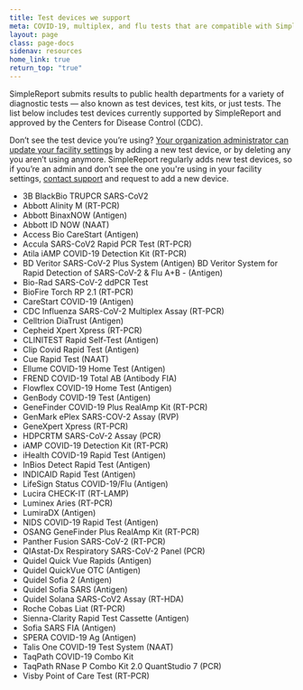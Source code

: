 ```yaml
---
title: Test devices we support
meta: COVID-19, multiplex, and flu tests that are compatible with SimpleReport
layout: page
class: page-docs
sidenav: resources
home_link: true
return_top: "true"
---
```


SimpleReport submits results to public health departments for a variety of diagnostic tests — also known as test devices, test kits, or just tests. The list below includes test devices currently supported by SimpleReport and approved by the Centers for Disease Control (CDC).

Don’t see the test device you’re using? [Your organization administrator can update your facility settings](https://www.simplereport.gov/using-simplereport/manage-facility-info/update-facility-settings) by adding a new test device, or by deleting any you aren’t using anymore. SimpleReport regularly adds new test devices, so if you’re an admin and don’t see the one you're using in your facility settings, [contact support](https://www.simplereport.gov/contact-us) and request to add a new device.

- 3B BlackBio TRUPCR SARS-CoV2
- Abbott Alinity M (RT-PCR)
- Abbott BinaxNOW (Antigen)
- Abbott ID NOW (NAAT)
- Access Bio CareStart (Antigen)
- Accula SARS-CoV2 Rapid PCR Test (RT-PCR)
- Atila iAMP COVID-19 Detection Kit (RT-PCR)
- BD Veritor SARS-CoV-2 Plus System (Antigen)
  BD Veritor System for Rapid Detection of SARS-CoV-2 & Flu A+B - (Antigen)
- Bio-Rad SARS-CoV-2 ddPCR Test
- BioFire Torch RP 2.1 (RT-PCR)
- CareStart COVID-19 (Antigen)
- CDC Influenza SARS-CoV-2 Multiplex Assay (RT-PCR)
- Celltrion DiaTrust (Antigen)
- Cepheid Xpert Xpress (RT-PCR)
- CLINITEST Rapid Self-Test (Antigen)
- Clip Covid Rapid Test (Antigen)
- Cue Rapid Test (NAAT)
- Ellume COVID-19 Home Test (Antigen)
- FREND COVID-19 Total AB (Antibody FIA)
- Flowflex COVID-19 Home Test (Antigen)
- GenBody COVID-19 Test (Antigen)
- GeneFinder COVID-19 Plus RealAmp Kit (RT-PCR)
- GenMark ePlex SARS-COV-2 Assay (RVP)
- GeneXpert Xpress (RT-PCR)
- HDPCRTM SARS-CoV-2 Assay (PCR)
- iAMP COVID-19 Detection Kit (RT-PCR)
- iHealth COVID-19 Rapid Test (Antigen)
- InBios Detect Rapid Test (Antigen)
- INDICAID Rapid Test (Antigen)
- LifeSign Status COVID-19/Flu (Antigen)
- Lucira CHECK-IT (RT-LAMP)
- Luminex Aries (RT-PCR)
- LumiraDX (Antigen)
- NIDS COVID-19 Rapid Test (Antigen)
- OSANG GeneFinder Plus RealAmp Kit (RT-PCR)
- Panther Fusion SARS-CoV-2 (RT-PCR)
- QIAstat-Dx Respiratory SARS-CoV-2 Panel (PCR)
- Quidel Quick Vue Rapids (Antigen)
- Quidel QuickVue OTC (Antigen)
- Quidel Sofia 2 (Antigen)
- Quidel Sofia SARS (Antigen)
- Quidel Solana SARS-CoV2 Assay (RT-HDA)
- Roche Cobas Liat (RT-PCR)
- Sienna-Clarity Rapid Test Cassette (Antigen)
- Sofia SARS FIA (Antigen)
- SPERA COVID-19 Ag (Antigen)
- Talis One COVID-19 Test System (NAAT)
- TaqPath COVID-19 Combo Kit
- TaqPath RNase P Combo Kit 2.0 QuantStudio 7 (PCR)
- Visby Point of Care Test (RT-PCR)
